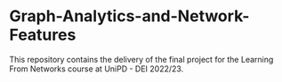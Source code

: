 # Graph-Analytics-and-Network-Features

This repository contains the delivery of the final project for the Learning From Networks course at UniPD - DEI 2022/23.

